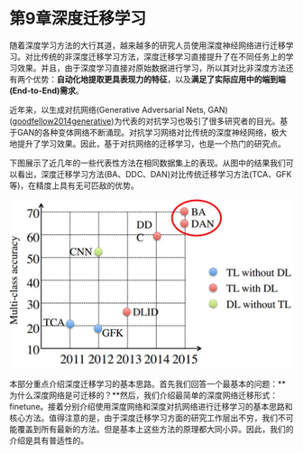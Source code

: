 # 第9章深度迁移学习

随着深度学习方法的大行其道，越来越多的研究人员使用深度神经网络进行迁移学习。对比传统的非深度迁移学习方法，深度迁移学习直接提升了在不同任务上的学习效果。并且，由于深度学习直接对原始数据进行学习，所以其对比非深度方法还有两个优势：**自动化地提取更具表现力的特征**，以及**满足了实际应用中的端到端(End-to-End)需求**。

近年来，以生成对抗网络(Generative Adversarial Nets, GAN)([goodfellow2014generative](http://papers.nips.cc/paper/5423-generative-adversarial-nets))为代表的对抗学习也吸引了很多研究者的目光。基于GAN的各种变体网络不断涌现。对抗学习网络对比传统的深度神经网络，极大地提升了学习效果。因此，基于对抗网络的迁移学习，也是一个热门的研究点。

下图展示了近几年的一些代表性方法在相同数据集上的表现。从图中的结果我们可以看出，深度迁移学习方法(BA、DDC、DAN)对比传统迁移学习方法(TCA、GFK等)，在精度上具有无可匹敌的优势。

![](../../src/figures/png/fig-deep-compare.png)

本部分重点介绍深度迁移学习的基本思路。首先我们回答一个最基本的问题：**为什么深度网络是可迁移的？**然后，我们介绍最简单的深度网络迁移形式：finetune。接着分别介绍使用深度网络和深度对抗网络进行迁移学习的基本思路和核心方法。值得注意的是，由于深度迁移学习方面的研究工作层出不穷，我们不可能覆盖到所有最新的方法。但是基本上这些方法的原理都大同小异。因此，我们的介绍是具有普适性的。